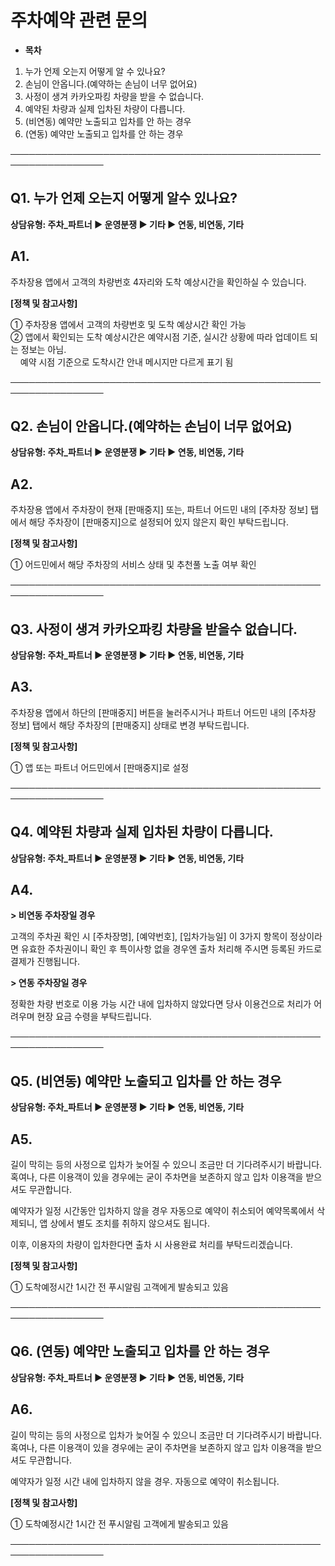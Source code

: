 # 주차예약 관련 문의

* **목차**

1. 누가 언제 오는지 어떻게 알 수 있나요?
2. 손님이 안옵니다.(예약하는 손님이 너무 없어요)
3. 사정이 생겨 카카오파킹 차량을 받을 수 없습니다.
4. 예약된 차량과 실제 입차된 차량이 다릅니다.
5. (비연동) 예약만 노출되고 입차를 안 하는 경우
6. (연동) 예약만 노출되고 입차를 안 하는 경우

─────────────────────────────────────────────────────────────────

**Q1. 누가 언제 오는지 어떻게 알수 있나요?**
-----------------------------

**상담유형: 주차\_파트너 ▶ 운영분쟁 ▶ 기타 ▶ 연동, 비연동, 기타**

**A1.**
-------

주차장용 앱에서 고객의 차량번호 4자리와 도착 예상시간을 확인하실 수 있습니다.

****[정책 및 참고사항]****

① 주차장용 앱에서 고객의 차량번호 및 도착 예상시간 확인 가능  
② 앱에서 확인되는 도착 예상시간은 예약시점 기준, 실시간 상황에 따라 업데이트 되는 정보는 아님.   
    예약 시점 기준으로 도착시간 안내 메시지만 다르게 표기 됨

─────────────────────────────────────────────────────────────────

**Q2. 손님이 안옵니다.(예약하는 손님이 너무 없어요)**
----------------------------------

**상담유형: 주차\_파트너 ▶ 운영분쟁 ▶ 기타 ▶ 연동, 비연동, 기타**

**A2.**
-------

주차장용 앱에서 주차장이 현재 [판매중지] 또는, 파트너 어드민 내의 [주차장 정보] 탭에서 해당 주차장이 [판매중지]으로 설정되어 있지 않은지 확인 부탁드립니다.

****[정책 및 참고사항]****

① 어드민에서 해당 주차장의 서비스 상태 및 추천풀 노출 여부 확인

─────────────────────────────────────────────────────────────────

**Q3. 사정이 생겨 카카오파킹 차량을 받을수 없습니다.**
----------------------------------

**상담유형: 주차\_파트너 ▶ 운영분쟁 ▶ 기타 ▶ 연동, 비연동, 기타**

**A3.**
-------

주차장용 앱에서 하단의 [판매중지] 버튼을 눌러주시거나 파트너 어드민 내의 [주차장 정보] 탭에서 해당 주차장의 [판매중지] 상태로 변경 부탁드립니다.

****[정책 및 참고사항]****

① 앱 또는 파트너 어드민에서 [판매중지]로 설정

─────────────────────────────────────────────────────────────────

**Q4. 예약된 차량과 실제 입차된 차량이 다릅니다.**
--------------------------------

**상담유형: 주차\_파트너 ▶ 운영분쟁 ▶ 기타 ▶ 연동, 비연동, 기타**

**A4.**
-------

**> 비연동 주차장일 경우**

고객의 주차권 확인 시 [주차장명], [예약번호], [입차가능일] 이 3가지 항목이 정상이라면 유효한 주차권이니 확인 후 특이사항 없을 경우엔 출차 처리해 주시면 등록된 카드로 결제가 진행됩니다.

**> 연동 주차장일 경우**

정확한 차량 번호로 이용 가능 시간 내에 입차하지 않았다면 당사 이용건으로 처리가 어려우며 현장 요금 수령을 부탁드립니다.

─────────────────────────────────────────────────────────────────

**Q5. (비연동) 예약만 노출되고 입차를 안 하는 경우**
----------------------------------

**상담유형: 주차\_파트너 ▶ 운영분쟁 ▶ 기타 ▶ 연동, 비연동, 기타**

**A5.**
-------

길이 막히는 등의 사정으로 입차가 늦어질 수 있으니 조금만 더 기다려주시기 바랍니다.  
혹여나, 다른 이용객이 있을 경우에는 굳이 주차면을 보존하지 않고 입차 이용객을 받으셔도 무관합니다.

예약자가 일정 시간동안 입차하지 않을 경우 자동으로 예약이 취소되어 예약목록에서 삭제되니, 앱 상에서 별도 조치를 취하지 않으셔도 됩니다.

이후, 이용자의 차량이 입차한다면 출차 시 사용완료 처리를 부탁드리겠습니다.

****[정책 및 참고사항]****

① 도착예정시간 1시간 전 푸시알림 고객에게 발송되고 있음

─────────────────────────────────────────────────────────────────

**Q6. (연동) 예약만 노출되고 입차를 안 하는 경우**
---------------------------------

**상담유형: 주차\_파트너 ▶ 운영분쟁 ▶ 기타 ▶ 연동, 비연동, 기타**

**A6.**
-------

길이 막히는 등의 사정으로 입차가 늦어질 수 있으니 조금만 더 기다려주시기 바랍니다.  
혹여나, 다른 이용객이 있을 경우에는 굳이 주차면을 보존하지 않고 입차 이용객을 받으셔도 무관합니다.

예약자가 일정 시간 내에 입차하지 않을 경우. 자동으로 예약이 취소됩니다.

****[정책 및 참고사항]****

① 도착예정시간 1시간 전 푸시알림 고객에게 발송되고 있음

─────────────────────────────────────────────────────────────────